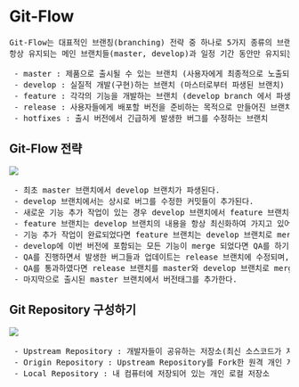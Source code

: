 # Git-Flow
<pre>
Git-Flow는 대표적인 브랜칭(branching) 전략 중 하나로 5가지 종류의 브랜치가 존재한다.
항상 유지되는 메인 브랜치들(master, develop)과 일정 기간 동안만 유지되는 보조 브랜치들(feature, release, hotfix)이 있다.

 - master : 제품으로 출시될 수 있는 브랜치 (사용자에게 최종적으로 노출되는 버전을 가짐)
 - develop : 실질적 개발(구현)하는 브랜치 (마스터로부터 파생된 브랜치)
 - feature : 각각의 기능을 개발하는 브랜치 (develop branch 에서 파생하여 작업)
 - release : 사용자들에게 배포할 버전을 준비하는 목적으로 만들어진 브랜치
 - hotfixes : 출시 버전에서 긴급하게 발생한 버그를 수정하는 브랜치
</pre>
## Git-Flow 전략
<pre>
<img src="https://github.com/RyuKyeongWoo/TIL/blob/main/Git/img/gitFlow.PNG">

 - 최초 master 브랜치에서 develop 브랜치가 파생된다.
 - develop 브랜치에서는 상시로 버그를 수정한 커밋들이 추가된다.
 - 새로운 기능 추가 작업이 있는 경우 develop 브랜치에서 feature 브랜치를 생성한다.
 - feature 브랜치는 develop 브랜치의 내용을 항상 최신화하여 가지고 있어야 한다.
 - 기능 추가 작업이 완료되었다면 feature 브랜치는 develop 브랜치로 merge 된다.
 - develop에 이번 버전에 포함되는 모든 기능이 merge 되었다면 QA를 하기 위해 develop 브랜치에서부터 release 브랜치를 생성한다.
 - QA를 진행하면서 발생한 버그들과 업데이트는 release 브랜치에 수정되며, develop 브랜치에 바로바로 merge를 통해 동기화를 한다.
 - QA를 통과하였다면 release 브랜치를 master와 develop 브랜치로 merge 한다.
 - 마지막으로 출시된 master 브랜치에서 버전태그를 추가한다.
</pre>

## Git Repository 구성하기
<pre>
<img src="https://github.com/RyuKyeongWoo/TIL/blob/main/Git/img/RepositoryConfiguration.png">

 - Upstream Repository : 개발자들이 공유하는 저장소(최신 소스코드가 저장되어 있는 원격 저장소)
 - Origin Repository : Upstream Repository를 Fork한 원격 개인 저장소
 - Local Repository : 내 컴퓨터에 저장되어 있는 개인 로컬 저장소
</pre>  



